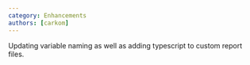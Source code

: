```yaml
---
category: Enhancements
authors: [carkom]
---
```


Updating variable naming as well as adding typescript to custom report files.